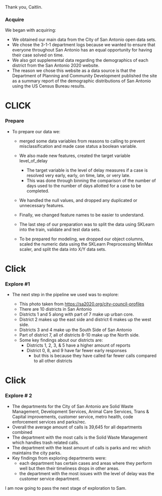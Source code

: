 Thank you, Caitlin.
### Acquire
We began with acquiring:

- We obtained our main data from the City of San Antonio open data sets.
- We chose the 3-1-1 department logs because we wanted to ensure that everyone throughout San Antonio has an equal opportunity for having their case solved on time.
- We also got supplemental data regarding the demographics of each district from the San Antonio 2020 website.
- The reason we chose this website as a data source is that the Department of Planning and Community Development published the site as a summary report of the demographic distributions of San Antonio using the US Census Bureau results.

# CLICK 
### Prepare
- To prepare our data we:
    
    - merged some data variables from reasons to calling to prevent misclassification and made case status a boolean variable. 
    - We also made new features, created the target variable level_of_delay
    	- The target variable is the level of delay measures if a case is resolved very early, early, on time, late, or very late. 
    	- This was done through binning the comparison of the number of days used to the number of days allotted for a case to be completed.
    
    - We handled the null values, and dropped any duplicated or unnecessary features.
    - Finally, we changed feature names to be easier to understand.
  

    - The last step of our preparation was to split the data using SKLearn into the train, validate and test data sets. 
    - To be prepared for modeling, we dropped our object columns, scaled the numeric data using the SKLearn Preprocessing MinMax scaler, and split the data into X/Y data sets. 
    
 # Click
 ### Explore #1
- The next step in the pipeline we used was to explore:

    - This photo taken from https://sa2020.org/city-council-profiles
    - There are 10 districts in San Antonio
    - Districts 1 and 5 along with part of 7 make up urban core.
    - District 2 makes up the east side and district 6 makes up the west side.
    - Districts 3 and 4 make up the South Side of San Antonio
    - Part of district 7, all of districts 8-10 make up the North side.
    - Some key findings about our districts are:
      - Districts 1, 2, 3, & 5 have a  higher amount of reports
      - District 0, 8, and 9 have far fewer early responses
        - but this is because they have called far fewer calls compared to all other districts
# Click 
### Explore # 2
   - The departments for the City of San Antonio are Solid Waste Management, Development Services, Animal Care Services, 
Trans & Capital improvements, customer service, metro health, code enforcement services and parks/rec.
   - Overall the average amount of calls is 39,645 for all departments combined
   - The department with the most calls is the Solid Waste Management which handles trash related calls.
   - The department with the least amount of calls is parks and rec which maintains the city parks.
   - Key findings from exploring departments were:
        -  each department has certain cases and areas where they perform well but then their timeliness drops in other areas.
        - the department with the most issues with the level of delay was the customer service department. 

I am now going to pass the next stage of exploration to Sam.

